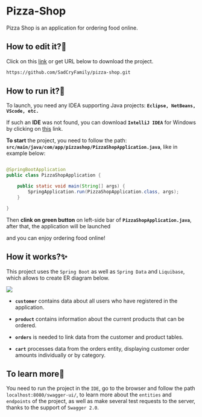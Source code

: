 # Pizza-Shop

Pizza Shop is an application for ordering food online.

## How to edit it?🧾

Click on this [link](https://github.com/SadCryFamily/pizza-shop.git) or get URL below to download the project.

```bash
https://github.com/SadCryFamily/pizza-shop.git
```

## How to run it?🚀

To launch, you need any IDEA supporting Java projects: **```Eclipse, NetBeans, VScode, etc.```**

If such an **IDE** was not found, you can download **```IntelliJ IDEA```** for 
Windows by clicking on [this](https://www.jetbrains.com/ru-ru/idea/download/#section=windows) link.


**To start** the project, you need to follow the path: **```src/main/java/com/app/pizzashop/PizzaShopApplication.java```**, like in example below:

```java

@SpringBootApplication
public class PizzaShopApplication {

    public static void main(String[] args) {
        SpringApplication.run(PizzaShopApplication.class, args);
    }

}

```

Then **clink on green button** on left-side bar of **```PizzaShopApplication.java```**, аfter that, the application will be launched 

and you can enjoy ordering food online!

## How it works?✨

This project uses the ```Spring Boot``` as well as ```Spring Data``` and ```Liquibase```, which allows to create ER diagram below.

![](https://i.ibb.co/VgnkXYN/2022-08-02-212556608.png)

- **``customer``** contains data about all users who have registered in the application.

- **``product``** contains information about the current products that can be ordered.

- **``orders``** is needed to link data from the customer and product tables.

- **``cart``** processes data from the orders entity, displaying customer order amounts individually or by category.

## To learn more📢

You need to run the project in the ``IDE``, go to the browser and follow the path ``localhost:8080/swagger-ui/``, to learn more about the ``entities`` and ``endpoints`` of the project, as well as make several test requests to the server, thanks to the support of ``Swagger 2.0``.
